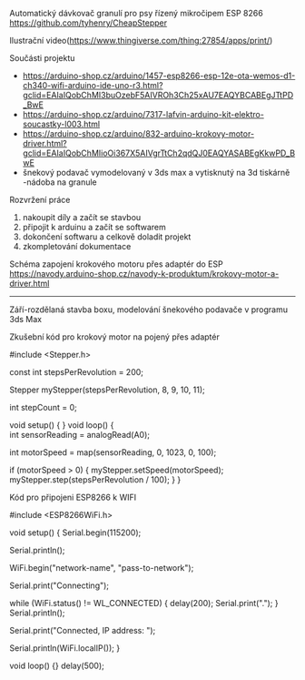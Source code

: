 Automatický dávkovač granulí pro psy řízený mikročipem ESP 8266
https://github.com/tyhenry/CheapStepper

Ilustrační video(https://www.thingiverse.com/thing:27854/apps/print/)

Součásti projektu
- https://arduino-shop.cz/arduino/1457-esp8266-esp-12e-ota-wemos-d1-ch340-wifi-arduino-ide-uno-r3.html?gclid=EAIaIQobChMI3buOzebF5AIVROh3Ch25xAU7EAQYBCABEgJTtPD_BwE
- https://arduino-shop.cz/arduino/7317-lafvin-arduino-kit-elektro-soucastky-l003.html
- https://arduino-shop.cz/arduino/832-arduino-krokovy-motor-driver.html?gclid=EAIaIQobChMIioOi367X5AIVgrTtCh2qdQJ0EAQYASABEgKkwPD_BwE
- šnekový podavač vymodelovaný v 3ds max a vytisknutý na 3d tiskárně
-nádoba na granule

Rozvržení práce
1. nakoupit díly a začít se stavbou
2. připojit k arduinu a začít se softwarem
3. dokončení softwaru a celkově doladit projekt
4. zkompletování dokumentace

Schéma zapojení krokového motoru přes adaptér do ESP
https://navody.arduino-shop.cz/navody-k-produktum/krokovy-motor-a-driver.html

_______________________________________________________________________________________________________________________________
Září-rozdělaná stavba boxu, modelování šnekového podavače v programu 3ds Max



Zkušební kód pro krokový motor na pojený přes adaptér

#include <Stepper.h>

const int stepsPerRevolution = 200; 

Stepper myStepper(stepsPerRevolution, 8, 9, 10, 11);

int stepCount = 0;  

void setup() {
}
void loop() {  
  int sensorReading = analogRead(A0);
  
  int motorSpeed = map(sensorReading, 0, 1023, 0, 100);
  
  if (motorSpeed > 0) {
    myStepper.setSpeed(motorSpeed);
    myStepper.step(stepsPerRevolution / 100);
  }
}



  Kód pro připojeni ESP8266 k WIFI
  
  #include <ESP8266WiFi.h>

void setup()
{
  Serial.begin(115200);
  
  Serial.println();

  WiFi.begin("network-name", "pass-to-network");

  Serial.print("Connecting");
  
  while (WiFi.status() != WL_CONNECTED)
  {
    delay(200); 
    Serial.print(".");
  }
  Serial.println();

  Serial.print("Connected, IP address: ");
  
  Serial.println(WiFi.localIP());
}

void loop() {}
delay(500);
